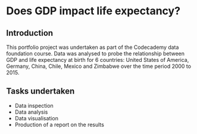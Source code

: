 # Does GDP impact life expectancy?

## Introduction
This portfolio project was undertaken as part of the Codecademy data foundation course.
Data was analysed to probe the relationship between GDP and life expectancy at birth for 
6 countries: United States of America, Germany, China, Chile, Mexico and Zimbabwe over the 
time period 2000 to 2015.


## Tasks undertaken
* Data inspection
* Data analysis
* Data visualisation
* Production of a report on the results


